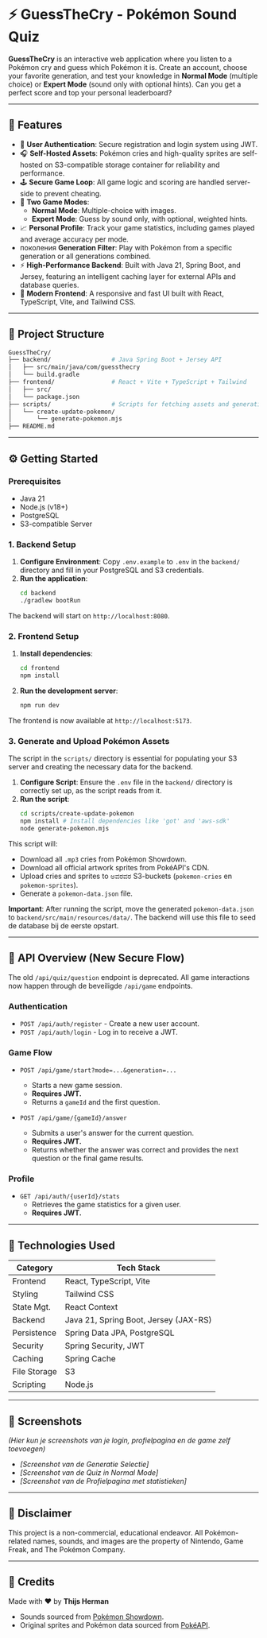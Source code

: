 # ⚡ GuessTheCry - Pokémon Sound Quiz

**GuessTheCry** is an interactive web application where you listen to a Pokémon cry and guess which Pokémon it is. Create an account, choose your favorite generation, and test your knowledge in **Normal Mode** (multiple choice) or **Expert Mode** (sound only with optional hints). Can you get a perfect score and top your personal leaderboard?

---

## 🚀 Features

*   🔐 **User Authentication**: Secure registration and login system using JWT.
*   🎧 **Self-Hosted Assets**: Pokémon cries and high-quality sprites are self-hosted on S3-compatible storage container for reliability and performance.
*   🕹️ **Secure Game Loop**: All game logic and scoring are handled server-side to prevent cheating.
*   🧠 **Two Game Modes**:
    *   **Normal Mode**: Multiple-choice with images.
    *   **Expert Mode**: Guess by sound only, with optional, weighted hints.
*   📈 **Personal Profile**: Track your game statistics, including games played and average accuracy per mode.
*    поколения **Generation Filter**: Play with Pokémon from a specific generation or all generations combined.
*   ⚡ **High-Performance Backend**: Built with Java 21, Spring Boot, and Jersey, featuring an intelligent caching layer for external APIs and database queries.
*   🎨 **Modern Frontend**: A responsive and fast UI built with React, TypeScript, Vite, and Tailwind CSS.

---

## 📁 Project Structure

```bash
GuessTheCry/
├── backend/                 # Java Spring Boot + Jersey API
│   ├── src/main/java/com/guessthecry
│   └── build.gradle
├── frontend/                # React + Vite + TypeScript + Tailwind
│   ├── src/
│   └── package.json
├── scripts/                 # Scripts for fetching assets and generating data
│   └── create-update-pokemon/
│       └── generate-pokemon.mjs
├── README.md
```

---

## ⚙️ Getting Started

### Prerequisites
- Java 21
- Node.js (v18+)
- PostgreSQL
- S3-compatible Server

### 1. Backend Setup

1.  **Configure Environment**: Copy `.env.example` to `.env` in the `backend/` directory and fill in your PostgreSQL and S3 credentials.
2.  **Run the application**:
    ```bash
    cd backend
    ./gradlew bootRun
    ```
The backend will start on `http://localhost:8080`.

### 2. Frontend Setup

1.  **Install dependencies**:
    ```bash
    cd frontend
    npm install
    ```
2.  **Run the development server**:
    ```bash
    npm run dev
    ```
The frontend is now available at `http://localhost:5173`.

### 3. Generate and Upload Pokémon Assets

The script in the `scripts/` directory is essential for populating your S3 server and creating the necessary data for the backend.

1.  **Configure Script**: Ensure the `.env` file in the `backend/` directory is correctly set up, as the script reads from it.
2.  **Run the script**:
    ```bash
    cd scripts/create-update-pokemon
    npm install # Install dependencies like 'got' and 'aws-sdk'
    node generate-pokemon.mjs
    ```

This script will:
-   Download all `.mp3` cries from Pokémon Showdown.
-   Download all official artwork sprites from PokéAPI's CDN.
-   Upload cries and sprites to ಅವರವರ S3-buckets (`pokemon-cries` en `pokemon-sprites`).
-   Generate a `pokemon-data.json` file.

**Important**: After running the script, move the generated `pokemon-data.json` to `backend/src/main/resources/data/`. The backend will use this file to seed de database bij de eerste opstart.

---

## 🔌 API Overview (New Secure Flow)

The old `/api/quiz/question` endpoint is deprecated. All game interactions now happen through de beveiligde `/api/game` endpoints.

### Authentication
*   `POST /api/auth/register` - Create a new user account.
*   `POST /api/auth/login` - Log in to receive a JWT.

### Game Flow
*   `POST /api/game/start?mode=...&generation=...`
    - Starts a new game session.
    - **Requires JWT.**
    - Returns a `gameId` and the first question.

*   `POST /api/game/{gameId}/answer`
    - Submits a user's answer for the current question.
    - **Requires JWT.**
    - Returns whether the answer was correct and provides the next question or the final game results.

### Profile
*   `GET /api/auth/{userId}/stats`
    - Retrieves the game statistics for a given user.
    - **Requires JWT.**

---

## 🧪 Technologies Used

| Category      | Tech Stack                                  |
| ------------- | ------------------------------------------- |
| Frontend      | React, TypeScript, Vite                     |
| Styling       | Tailwind CSS                                |
| State Mgt.    | React Context                               |
| Backend       | Java 21, Spring Boot, Jersey (JAX-RS)       |
| Persistence   | Spring Data JPA, PostgreSQL                 |
| Security      | Spring Security, JWT                        |
| Caching       | Spring Cache                                |
| File Storage  | S3                                          |
| Scripting     | Node.js                                     |

---

## 📸 Screenshots

*(Hier kun je screenshots van je login, profielpagina en de game zelf toevoegen)*
- *[Screenshot van de Generatie Selectie]*
- *[Screenshot van de Quiz in Normal Mode]*
- *[Screenshot van de Profielpagina met statistieken]*

---

## 🛑 Disclaimer

This project is a non-commercial, educational endeavor. All Pokémon-related names, sounds, and images are the property of Nintendo, Game Freak, and The Pokémon Company.

---

## 🙌 Credits

Made with ❤️ by **Thijs Herman**

*   Sounds sourced from [Pokémon Showdown](https://play.pokemonshowdown.com/audio/cries/).
*   Original sprites and Pokémon data sourced from [PokéAPI](https://pokeapi.co/).